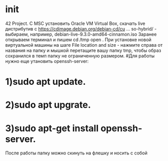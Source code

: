 # init
42 Project.
C MSC установить Oracle VM Virtual Box, скачать live дистрибутив с https://cdimage.debian.org/debian-cd/cu ... so-hybrid/ - выбираем, например, debian-live-9.3.0-amd64-cinnamon.iso
Заранее открываем терминал и пишем
cd /tmp
open .
При установке новой виртуальной машины на шаге File location and size - нажмите справа от названия на папку и мышкой перетащите вашу папку tmp, чтобы образ сохранился в темп папку не ограниченную размером.
#Для работы нужно еще утановить openssh-server:
# 1)sudo apt update.
# 2)sudo apt upgrate.
# 3)sudo apt-get install openssh-server.
После работы папку можно скинуть на флешку и носить с собой
